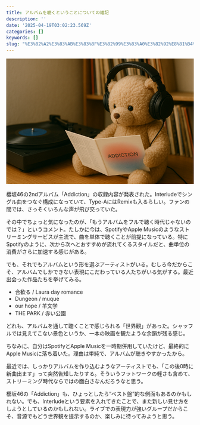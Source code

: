 ```yaml
---
title: アルバムを聴くということについての雑記
description: ''
date: '2025-04-19T03:02:23.569Z'
categories: []
keywords: []
slug: "%E3%82%A2%E3%83%AB%E3%83%8F%E3%82%99%E3%83%A0%E3%82%92%E8%81%B4%E3%81%8F%E3%81%A8%E3%81%84%E3%81%86%E3%81%93%E3%81%A8%E3%81%AB%E3%81%A4%E3%81%84%E3..."
---
```

![](1__jEhLktfhQSX4xn9ZRFQRrQ.png)

櫻坂46の2ndアルバム「Addiction」の収録内容が発表された。Interludeでシングル曲をつなぐ構成になっていて、Type-AにはRemixも入るらしい。ファンの間では、さっそくいろんな声が飛び交っていた。

その中でちょっと気になったのが、「もうアルバムをフルで聴く時代じゃないのでは？」というコメント。たしかに今は、SpotifyやApple Musicのようなストリーミングサービスが主流で、曲を単体で聴くことが前提になっている。特にSpotifyのように、次から次へとおすすめが流れてくるスタイルだと、曲単位の消費がさらに加速する感じがある。

でも、それでもアルバムという形を選ぶアーティストがいる。むしろ今だからこそ、アルバムでしかできない表現にこだわっている人たちがいる気がする。最近出会った作品たちを挙げてみる。

*   合歓る / Laura day romance
*   Dungeon / muque
*   our hope / 羊文学
*   THE PARK / 赤い公園

どれも、アルバムを通して聴くことで感じられる「世界観」があった。シャッフルでは見えてこない景色というか、一本の映画を観たような余韻が残る感じ。

ちなみに、自分はSpotifyとApple Musicを一時期併用していたけど、最終的にApple Musicに落ち着いた。理由は単純で、アルバムが聴きやすかったから。

最近では、しっかりアルバムを作り込むようなアーティストでも、「この後0時に新曲出ます」って突然告知したりする。そういうフットワークの軽さも含めて、ストリーミング時代ならではの面白さなんだろうなと思う。

櫻坂46の「Addiction」も、ひょっとしたら“ベスト盤”的な側面もあるのかもしれない。でも、Interludeという要素を入れてきたことで、また新しい見せ方をしようとしているのかもしれない。ライブでの表現力が強いグループだからこそ、音源でもどう世界観を提示するのか、楽しみに待ってみようと思う。